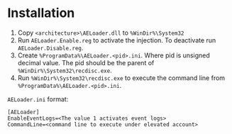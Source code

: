 # Installation

1. Copy `<architecture>\AELoader.dll` to `%WinDir%\System32`
2. Run `AELoader.Enable.reg` to activate the injection. To deactivate run  `AELoader.Disable.reg`.
3. Create `%ProgramData%\AELoader.<pid>.ini`. Where pid is unsigned decimal value. The pid should be the parent of `%WinDir%\System32\recdisc.exe`.
4. Run `%WinDir%\System32\recdisc.exe` to execute the command line from `%ProgramData%\AELoader.<pid>.ini`.

`AELoader.ini` format:
```
[AELoader]
EnableEventLogs=<The value 1 activates event logs>
CommandLine=<command line to execute under elevated account>
```

